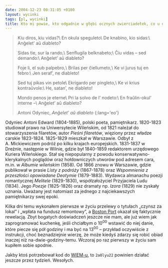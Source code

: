 ```yaml
---
date: 2004-12-23 00:31:05 +0100
layout: wycinki
tags: [pl, wycinki]
title: Kto mi powie, kto odgadnie w głębi ocznych zwierciadełek, co u dziewcząt siedzi na dnie…
---
```


> Kiu diros, kiu vidas?\\
> En okula speguleto\\
> De knabino, kio sidas:\\
> Anĝelet’ aŭ diableto?
>
> Sidas tie, sur la rando,\\
> Senflugila belknabeto;\\
> Ĉiu vidas – sed demando:\\
> Anĝelet’ aŭ diableto?
>
> Foje li, el sub palpebro,\\
> Brilas per ĉiellumeto,\\
> Ke vi ĵurus tuj en febro:\\
> Jen seraf’, ne diableto!
>
> Sed tuj pikas vin petole\\
> Ekrigardo per pingleto,\\
> Ke vi krius kontraŭvole:\\
> He, satan’, ne diableto!
>
> Mondo penos je eterne\\
> Pri la solvo de l’ nodeto:\\
> En fraŭlin-okul’ interne –\\
> Anĝelet’ aŭ diableto?
>
> Antoni Odyniec, <cite>Anĝelet’ aŭ diableto</cite>
{:lang='eo'}

Odyniec Antoni Edward (1804-1885), polski poeta, pamiętnikarz. 1820-1823 studiował prawo na Uniwersytecie Wileńskim, od 1821 należał do stowarzyszenia filaretów, autor <cite>Pieśni filaretów</cite>, więziony przez władze carskie 1823-1824. 1825-1829 mieszkał w Warszawie. Odbył z A. Mickiewiczem podróż po kilku krajach europejskich. 1831-1837 w Dreźnie, następnie w Wilnie, gdzie był 1840-1859 redaktorem urzędowego Kuriera Wileńskiego. Stał się niepopularny z powodu konserwatywno-klerykalnych poglądów oraz hołdowniczych utworów pod adresem cara, m.in. w <cite>Albumie wileńskim</cite> (1858). Od 1866 znowu w Warszawie, gdzie publikował w prasie <cite>Listy z podróży</cite> (1867-1878) oraz <cite>Wspomnienia z przeszłości opowiadane Deotymie</cite> (1879-1883). Wydawca almanachu poezji romantycznej <cite>Melitele</cite> (1829-1830), współzałożyciel Przyjaciela Ludu (1834). Jego <cite>Poezje</cite> (1825-1826) oraz dramaty np. <cite>Izora</cite> (1829) nie zyskały uznania. Uważany jest natomiast za jednego z najciekawszych pamiętnikarzy swej epoki.

Kilka dni temu wykonałem pierwsze w życiu przelewy o tytułach „czynsz za lokal” i „wpłata na fundusz remontowy”, a [Boston Port](http://bostonport.pl/ 'pycha pycha pycha') okazał się faktycznie rewelacją. Zbyt bogatych doświadczeń jeszcze nie mam, ale już wiem jak zaprogramować kuchenkę, jeśli chciałbym o 10<sup>00</sup> wstawić do niej danie, które piecze się pół godziny i ma być na 13<sup>00</sup> – przykład oczywiście z instrukcji, choć beznadziejnie wierzę, że może kiedyś zdarzy się robić obiad inaczej niż na-dwie-godziny-temu. Wczoraj po raz pierwszy w życiu sam kupiłem sobie spodnie.

Jakby ktoś potrzebował kod do [WIEM-u](http://portalwiedzy.onet.pl/encyklopedia.html 'wielka, internetowa'), to `2a0lyu22` powinien działać jeszcze przez tydzień. Wesołych.
